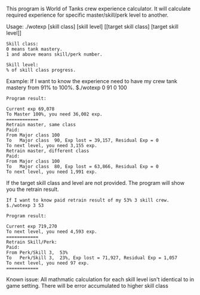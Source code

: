This program is World of Tanks crew experience calculator.
It will calculate required experience for specific master/skill/perk level to another.

Usage: 
    ./wotexp [skill class] [skill level] [[target skill class] [target skill level]]

    Skill class:
    0 means tank mastery.
    1 and above means skill/perk number.

    Skill level:
    % of skill class progress.

Example:
    If I want to know the experience need to have my crew tank mastery from 91% to 100%.
    $./wotexp 0 91 0 100

    Program result:

    Current exp 69,078
    To Master 100%, you need 36,002 exp.
    ============
    Retrain master, same class
    Paid: 
    From Major class 100
    To   Major class  90, Exp lost = 39,157, Residual Exp = 0
    To next level, you need 3,155 exp.
    Retrain master, different class
    Paid: 
    From Major class 100
    To   Major class  80, Exp lost = 63,866, Residual Exp = 0
    To next level, you need 1,991 exp.


If the target skill class and level are not provided.
The program will show you the retrain result.

    If I want to know paid retrain result of my 53% 3 skill crew.
    $./wotexp 3 53

    Program result:

    Current exp 719,270
    To next level, you need 4,593 exp.
    ============
    Retrain Skill/Perk:
    Paid: 
    From Perk/Skill 3,  53%
    To   Perk/Skill 3,  23%, Exp lost = 71,927, Residual Exp = 1,057
    To next level, you need 97 exp.
    ============


Known issue:
    All mathmatic calculation for each skill level isn't identical to in game setting.
    There will be error accumulated to higher skill class
